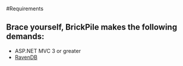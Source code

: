﻿#Requirements
## Brace yourself, BrickPile makes the following demands:
* ASP.NET MVC 3 or greater
* [RavenDB](http://ravendb.net/)